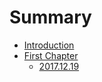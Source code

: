 # Summary

* [Introduction](README.md)
* [First Chapter](chapter1.md)
  * [2017.12.19](chapter1/20171219.md)

